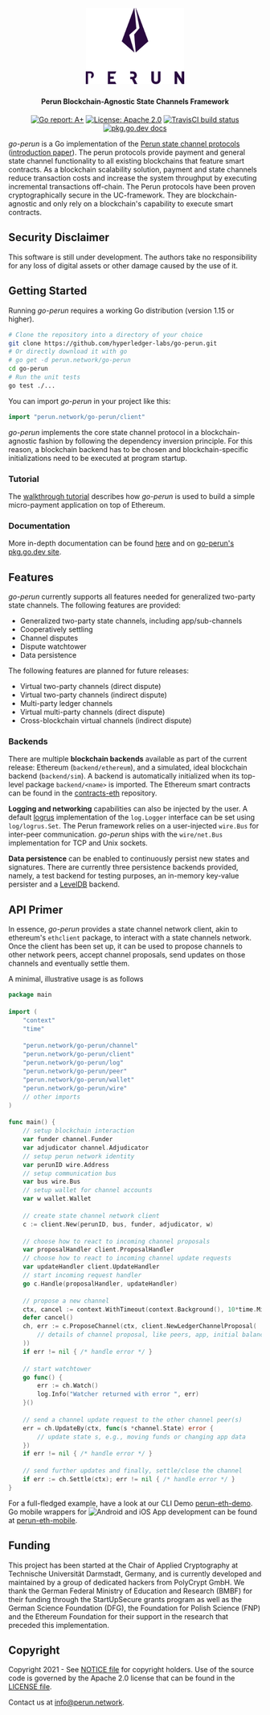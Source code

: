<h1 align="center"><br>
    <a href="https://perun.network/"><img src=".assets/logo.png" alt="Perun" width="196"></a>
<br></h1>

<h4 align="center">Perun Blockchain-Agnostic State Channels Framework</h4>

<p align="center">
  <a href="https://goreportcard.com/report/github.com/hyperledger-labs/go-perun"><img src="https://goreportcard.com/badge/github.com/hyperledger-labs/go-perun" alt="Go report: A+"></a>
  <a href="https://www.apache.org/licenses/LICENSE-2.0.txt"><img src="https://img.shields.io/badge/license-Apache%202-blue" alt="License: Apache 2.0"></a>
  <a href="https://github.com/hyperledger-labs/go-perun/actions/workflows/ci.yml"><img src="https://github.com/hyperledger-labs/go-perun/actions/workflows/ci.yml/badge.svg" alt="TravisCI build status"></a>
  <a href="https://pkg.go.dev/perun.network/go-perun?status.svg"> <img src="https://img.shields.io/badge/go.dev-reference-007d9c?logo=go&logoColor=white" alt="pkg.go.dev docs"></a>
</p>

_go-perun_ is a Go implementation of the [Perun state channel protocols](https://perun.network/) ([introduction paper](https://perun.network/pdf/Perun2.0.pdf)).
The perun protocols provide payment and general state channel functionality to all existing blockchains that feature smart contracts.
As a blockchain scalability solution, payment and state channels reduce transaction costs and increase the system throughput by executing incremental transactions off-chain.
The Perun protocols have been proven cryptographically secure in the UC-framework.
They are blockchain-agnostic and only rely on a blockchain's capability to execute smart contracts.

## Security Disclaimer

This software is still under development.
The authors take no responsibility for any loss of digital assets or other damage caused by the use of it.

## Getting Started

Running _go-perun_ requires a working Go distribution (version 1.15 or higher).
```sh
# Clone the repository into a directory of your choice
git clone https://github.com/hyperledger-labs/go-perun.git
# Or directly download it with go
# go get -d perun.network/go-perun
cd go-perun
# Run the unit tests
go test ./...
```

You can import _go-perun_ in your project like this:
```go
import "perun.network/go-perun/client"
```

_go-perun_ implements the core state channel protocol in a blockchain-agnostic fashion by following the dependency inversion principle.
For this reason, a blockchain backend has to be chosen and blockchain-specific initializations need to be executed at program startup.

### Tutorial

The [walkthrough tutorial](http://tutorial.perun.network) describes how _go-perun_ is used to build a simple micro-payment application on top of Ethereum.

### Documentation

More in-depth documentation can be found [here](https://labs.hyperledger.org/perun-doc/)
and on [go-perun's pkg.go.dev site](https://pkg.go.dev/perun.network/go-perun).

## Features

_go-perun_ currently supports all features needed for generalized two-party state channels.
The following features are provided:
* Generalized two-party state channels, including app/sub-channels
* Cooperatively settling
* Channel disputes
* Dispute watchtower
* Data persistence

The following features are planned for future releases:
* Virtual two-party channels (direct dispute)
* Virtual two-party channels (indirect dispute)
* Multi-party ledger channels
* Virtual multi-party channels (direct dispute)
* Cross-blockchain virtual channels (indirect dispute)

### Backends

There are multiple **blockchain backends** available as part of the current release: Ethereum (`backend/ethereum`), and a simulated, ideal blockchain backend (`backend/sim`).
A backend is automatically initialized when its top-level package `backend/<name>` is imported.
The Ethereum smart contracts can be found in the [contracts-eth](https://github.com/hyperledger-labs/perun-eth-contracts/) repository.

**Logging and networking** capabilities can also be injected by the user.
A default [logrus](https://github.com/sirupsen/logrus) implementation of the `log.Logger` interface can be set using `log/logrus.Set`.
The Perun framework relies on a user-injected `wire.Bus` for inter-peer communication.
_go-perun_ ships with the `wire/net.Bus` implementation for TCP and Unix sockets.

**Data persistence** can be enabled to continuously persist new states and signatures.
There are currently three persistence backends provided, namely, a test backend for testing purposes, an in-memory key-value persister and a [LevelDB](https://github.com/syndtr/goleveldb) backend.

## API Primer

In essence, _go-perun_ provides a state channel network client, akin to ethereum's `ethclient` package, to interact with a state channels network.
Once the client has been set up, it can be used to propose channels to other network peers, accept channel proposals, send updates on those channels and eventually settle them.

A minimal, illustrative usage is as follows
```go
package main

import (
	"context"
	"time"

	"perun.network/go-perun/channel"
	"perun.network/go-perun/client"
	"perun.network/go-perun/log"
	"perun.network/go-perun/peer"
	"perun.network/go-perun/wallet"
	"perun.network/go-perun/wire"
	// other imports
)

func main() {
	// setup blockchain interaction
	var funder channel.Funder
	var adjudicator channel.Adjudicator
	// setup perun network identity
	var perunID wire.Address
	// setup communication bus
	var bus wire.Bus
	// setup wallet for channel accounts
	var w wallet.Wallet

	// create state channel network client
	c := client.New(perunID, bus, funder, adjudicator, w)

	// choose how to react to incoming channel proposals
	var proposalHandler client.ProposalHandler
	// choose how to react to incoming channel update requests
	var updateHandler client.UpdateHandler
	// start incoming request handler
	go c.Handle(proposalHandler, updateHandler)

	// propose a new channel
	ctx, cancel := context.WithTimeout(context.Background(), 10*time.Minute)
	defer cancel()
	ch, err := c.ProposeChannel(ctx, client.NewLedgerChannelProposal(
		// details of channel proposal, like peers, app, initial balances, challenge duration...
	))
	if err != nil { /* handle error */ }

	// start watchtower
	go func() {
		err := ch.Watch()
		log.Info("Watcher returned with error ", err)
	}()

	// send a channel update request to the other channel peer(s)
	err = ch.UpdateBy(ctx, func(s *channel.State) error {
		// update state s, e.g., moving funds or changing app data
	})
	if err != nil { /* handle error */ }

	// send further updates and finally, settle/close the channel
	if err := ch.Settle(ctx); err != nil { /* handle error */ }
}
```

For a full-fledged example, have a look at our CLI Demo [perun-eth-demo](https://github.com/perun-network/perun-eth-demo).
Go mobile wrappers for <img src="https://developer.android.com/images/brand/Android_Robot.svg?hl=de" width="25" alt="Android"> and iOS App development can be found at [perun-eth-mobile](https://github.com/perun-network/perun-eth-mobile).

## Funding

This project has been started at the Chair of Applied Cryptography at Technische Universität Darmstadt, Germany, and is currently developed and maintained by a group of dedicated hackers from PolyCrypt GmbH.
We thank the German Federal Ministry of Education and Research (BMBF) for their funding through the StartUpSecure grants program as well as the German Science Foundation (DFG), the Foundation for Polish Science (FNP) and the Ethereum Foundation for their support in the research that preceded this implementation.

## Copyright

Copyright 2021 - See [NOTICE file](NOTICE) for copyright holders.
Use of the source code is governed by the Apache 2.0 license that can be found in the [LICENSE file](LICENSE).

Contact us at [info@perun.network](mailto:info@perun.network).
